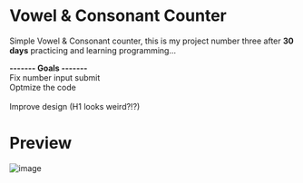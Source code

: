 # Vowel & Consonant Counter
Simple Vowel & Consonant counter, this is my project number three after <strong>30 days</strong> practicing and learning programming...

<b> ------- Goals ------- </b><br>
Fix number input submit <br>
Optmize the code <br>
<br>
Improve design (H1 looks weird?!?)

# Preview

![image](https://user-images.githubusercontent.com/96752883/149040878-f22dee5c-3ab0-4d58-b5bf-7834926e48fa.png)
